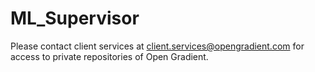 # ML_Supervisor

Please contact client services at client.services@opengradient.com for access to private repositories of Open Gradient.
